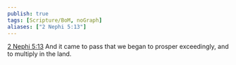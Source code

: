```yaml
---
publish: true
tags: [Scripture/BoM, noGraph]
aliases: ["2 Nephi 5:13"]
---
```

[2 Nephi 5:13](https://churchofjesuschrist.org/study/scriptures/bofm/2-ne/5?lang=eng&id=p13#p13) And it came to pass that we began to prosper exceedingly, and to multiply in the land.
